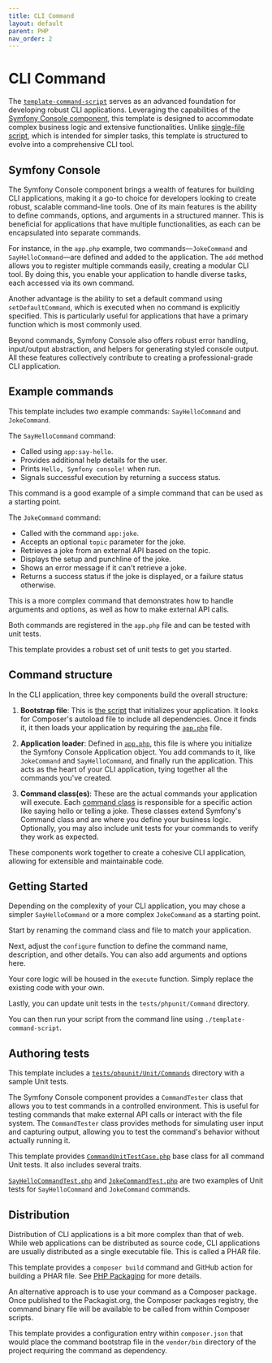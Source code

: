 ```yaml
---
title: CLI Command
layout: default
parent: PHP
nav_order: 2
---
```


# CLI Command

The [`template-command-script`](https://github.com/AlexSkrypnyk/scaffold/blob/main/template-command-script)
serves as an advanced foundation for developing robust CLI applications.
Leveraging the capabilities of
the [Symfony Console component](https://symfony.com/doc/current/components/console.html),
this template is designed to accommodate complex business logic and extensive
functionalities. Unlike [single-file script](cli-script), which is intended for
simpler tasks, this template is structured to evolve into a comprehensive CLI
tool.

## Symfony Console

The Symfony Console component brings a wealth of features for building CLI
applications, making it a go-to choice for developers looking to create robust,
scalable command-line tools. One of its main features is the ability to define
commands, options, and arguments in a structured manner. This is beneficial for
applications that have multiple functionalities, as each can be encapsulated
into separate commands.

For instance, in the `app.php` example, two commands—`JokeCommand`
and `SayHelloCommand`—are defined and added to the application. The `add` method
allows you to register multiple commands easily, creating a modular CLI tool. By
doing this, you enable your application to handle diverse tasks, each accessed
via its own command.

Another advantage is the ability to set a default command
using `setDefaultCommand`, which is executed when no command is explicitly
specified. This is particularly useful for applications that have a primary
function which is most commonly used.

Beyond commands, Symfony Console also offers robust error handling, input/output
abstraction, and helpers for generating styled console output. All these
features collectively contribute to creating a professional-grade CLI
application.

## Example commands

This template includes two example commands: `SayHelloCommand`
and `JokeCommand`.

The `SayHelloCommand` command:

- Called using `app:say-hello`.
- Provides additional help details for the user.
- Prints `Hello, Symfony console!` when run.
- Signals successful execution by returning a success status.

This command is a good example of a simple command that can be used as a
starting
point.

The `JokeCommand` command:

- Called with the command `app:joke`.
- Accepts an optional `topic` parameter for the joke.
- Retrieves a joke from an external API based on the topic.
- Displays the setup and punchline of the joke.
- Shows an error message if it can't retrieve a joke.
- Returns a success status if the joke is displayed, or a failure status
  otherwise.

This is a more complex command that demonstrates how to handle arguments and
options, as well as how to make external API calls.

Both commands are registered in the `app.php` file and can be tested with unit
tests.

This template provides a robust set of unit tests to get you started.

## Command structure

In the CLI application, three key components build the overall structure:

1. **Bootstrap file**: This
   is [the script](https://github.com/AlexSkrypnyk/scaffold/blob/main/template-command-script)
   that initializes your application. It looks for Composer's autoload file to
   include all dependencies. Once it finds it, it then loads your application by
   requiring the [`app.php`](https://github.com/AlexSkrypnyk/scaffold/blob/main/src/app.php)
   file.

2. **Application loader**: Defined in [`app.php`](https://github.com/AlexSkrypnyk/scaffold/blob/main/src/app.php),
   this file is where you initialize the Symfony Console Application object. 
   You add commands to it, like `JokeCommand` and `SayHelloCommand`, and finally 
   run the application.
   This acts as the heart of your CLI application, tying together all the
   commands you've created.

3. **Command class(es)**: These are the actual commands your application will
   execute. Each [command class](https://github.com/AlexSkrypnyk/scaffold/tree/main/src/Command)
   is responsible for a specific action like saying hello or telling a joke. 
   These classes extend Symfony's Command class and are
   where you define your business logic. Optionally, you may also include unit
   tests for your commands to verify they work as expected.

These components work together to create a cohesive CLI application, allowing
for extensible and maintainable code.

## Getting Started

Depending on the complexity of your CLI application, you may chose a simpler
`SayHelloCommand` or a more complex `JokeCommand` as a starting point.

Start by renaming the command class and file to match your application.

Next, adjust the `configure` function to define the command name, description,
and other details. You can also add arguments and options here.

Your core logic will be housed in the `execute` function. Simply replace the
existing code with your own.

Lastly, you can update unit tests in the `tests/phpunit/Command` directory.

You can then run your script from the command line
using `./template-command-script`.

## Authoring tests

This template includes
a [`tests/phpunit/Unit/Commands`](https://github.com/AlexSkrypnyk/scaffold/tree/main/tests/phpunit/Commands)
directory with a sample Unit tests.

The Symfony Console component provides a `CommandTester` class that allows you
to
test commands in a controlled environment. This is useful for testing commands
that make external API calls or interact with the file system.
The `CommandTester` class provides methods for simulating user input and
capturing output, allowing you to test the command's behavior without actually
running it.

This template
provides [`CommandUnitTestCase.php`](https://github.com/AlexSkrypnyk/scaffold/blob/main/tests/phpunit/Unit/Command/CommandTestCase.php)
base class for all command Unit tests. It also includes several traits.

[`SayHelloCommandTest.php`](https://github.com/AlexSkrypnyk/scaffold/blob/main/tests/phpunit/Unit/Command/SayHelloCommandTest.php)
and
[`JokeCommandTest.php`](https://github.com/AlexSkrypnyk/scaffold/blob/main/tests/phpunit/Unit/Command/JokeCommandTest.php)
are two examples of Unit tests for `SayHelloCommand` and `JokeCommand` commands.

## Distribution

Distribution of CLI applications is a bit more complex than that of web.
While web applications can be distributed as source code, CLI applications
are usually distributed as a single executable file. This is called a PHAR file.

This template provides a `composer build` command and GitHub action for building
a PHAR file. See [PHP Packaging](php-packaging) for more details.

An alternative approach is to use your command as a Composer package.
Once published to the Packagist.org, the Composer packages registry, the command
binary file will be available to be called from within Composer scripts.

This template provides a configuration entry within `composer.json` that would
place the command bootstrap file in the `vendor/bin` directory of the project
requiring the command as dependency.
